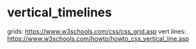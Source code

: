 # vertical_timelines

grids: https://www.w3schools.com/css/css_grid.asp
vert lines: https://www.w3schools.com/howto/howto_css_vertical_line.asp
